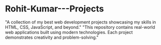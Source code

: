 # Rohit-Kumar---Projects
"A collection of my best web development projects showcasing my skills in HTML, CSS, JavaScript, and beyond." "This repository contains real-world web applications built using modern technologies. Each project demonstrates creativity and problem-solving." 

